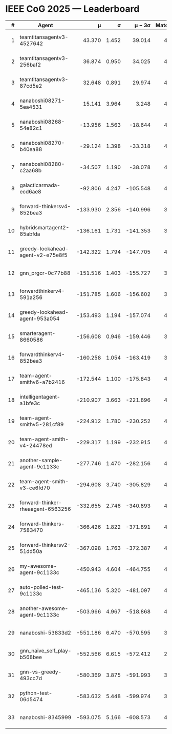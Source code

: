 # IEEE CoG 2025 — Leaderboard

| # | Agent | μ | σ | μ − 3σ | Matches | Updated |
|---:|---|---:|---:|---:|---:|---|
| 1 | teamtitansagentv3-4527642 | 43.370 | 1.452 | 39.014 | 4096 | 2025-09-02 01:58 |
| 2 | teamtitansagentv3-256baf2 | 36.874 | 0.950 | 34.025 | 4334 | 2025-09-02 01:58 |
| 3 | teamtitansagentv3-87cd5e2 | 32.648 | 0.891 | 29.974 | 4438 | 2025-09-02 01:58 |
| 4 | nanaboshi08271-5ea4531 | 15.141 | 3.964 | 3.248 | 4440 | 2025-09-02 01:58 |
| 5 | nanaboshi08268-54e82c1 | -13.956 | 1.563 | -18.644 | 4720 | 2025-09-02 01:58 |
| 6 | nanaboshi08270-b40ea88 | -29.124 | 1.398 | -33.318 | 4480 | 2025-09-02 01:58 |
| 7 | nanaboshi08280-c2aa68b | -34.507 | 1.190 | -38.078 | 4700 | 2025-09-02 01:58 |
| 8 | galacticarmada-ecd6ae8 | -92.806 | 4.247 | -105.548 | 4220 | 2025-09-02 01:58 |
| 9 | forward-thinkersv4-852bea3 | -133.930 | 2.356 | -140.996 | 3635 | 2025-09-02 01:58 |
| 10 | hybridsmartagent2-85abfda | -136.161 | 1.731 | -141.353 | 3618 | 2025-09-02 01:58 |
| 11 | greedy-lookahead-agent-v2-e75e8f5 | -142.322 | 1.794 | -147.705 | 4688 | 2025-09-02 01:58 |
| 12 | gnn_prgcr-0c77b88 | -151.516 | 1.403 | -155.727 | 3440 | 2025-09-02 01:58 |
| 13 | forwardthinkerv4-591a256 | -151.785 | 1.606 | -156.602 | 3609 | 2025-09-02 01:58 |
| 14 | greedy-lookahead-agent-953a054 | -153.493 | 1.194 | -157.074 | 4688 | 2025-09-02 01:58 |
| 15 | smarteragent-8660586 | -156.608 | 0.946 | -159.446 | 3469 | 2025-09-02 01:58 |
| 16 | forwardthinkerv4-852bea3 | -160.258 | 1.054 | -163.419 | 3470 | 2025-09-02 01:58 |
| 17 | team-agent-smithv6-a7b2416 | -172.544 | 1.100 | -175.843 | 4580 | 2025-09-02 01:58 |
| 18 | intelligentagent-a1bfe3c | -210.907 | 3.663 | -221.896 | 4065 | 2025-09-02 01:58 |
| 19 | team-agent-smithv5-281cf89 | -224.912 | 1.780 | -230.252 | 4340 | 2025-09-02 01:58 |
| 20 | team-agent-smith-v4-24478ed | -229.317 | 1.199 | -232.915 | 4740 | 2025-09-02 01:58 |
| 21 | another-sample-agent-9c1133c | -277.746 | 1.470 | -282.156 | 4580 | 2025-09-02 01:58 |
| 22 | team-agent-smith-v3-ce6fd70 | -294.608 | 3.740 | -305.829 | 4500 | 2025-09-02 01:58 |
| 23 | forward-thinker-rheaagent-6563256 | -332.655 | 2.746 | -340.893 | 4548 | 2025-09-02 01:58 |
| 24 | forward-thinkers-7583470 | -366.426 | 1.822 | -371.891 | 4479 | 2025-09-02 01:58 |
| 25 | forward-thinkersv2-51dd50a | -367.098 | 1.763 | -372.387 | 4207 | 2025-09-02 01:58 |
| 26 | my-awesome-agent-9c1133c | -450.943 | 4.604 | -464.755 | 4300 | 2025-09-02 01:58 |
| 27 | auto-polled-test-9c1133c | -465.136 | 5.320 | -481.097 | 4400 | 2025-09-02 01:58 |
| 28 | another-awesome-agent-9c1133c | -503.966 | 4.967 | -518.868 | 4600 | 2025-09-02 01:58 |
| 29 | nanaboshi-53833d2 | -551.186 | 6.470 | -570.595 | 3820 | 2025-09-02 01:58 |
| 30 | gnn_naive_self_play-b568bee | -552.566 | 6.615 | -572.412 | 2960 | 2025-09-02 01:58 |
| 31 | gnn-vs-greedy-493cc7d | -580.369 | 3.875 | -591.993 | 3860 | 2025-09-02 01:58 |
| 32 | python-test-06d5474 | -583.632 | 5.448 | -599.974 | 3420 | 2025-09-02 01:58 |
| 33 | nanaboshi-8345999 | -593.075 | 5.166 | -608.573 | 4140 | 2025-09-02 01:58 |
